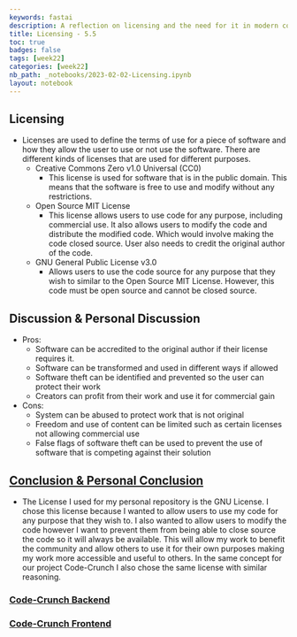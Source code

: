 ```yaml
---
keywords: fastai
description: A reflection on licensing and the need for it in modern computing
title: Licensing - 5.5
toc: true
badges: false
tags: [week22]
categories: [week22]
nb_path: _notebooks/2023-02-02-Licensing.ipynb
layout: notebook
---
```


<!--
#################################################
### THIS FILE WAS AUTOGENERATED! DO NOT EDIT! ###
#################################################
# file to edit: _notebooks/2023-02-02-Licensing.ipynb
-->

<div class="container" id="notebook-container">
        
<div class="cell border-box-sizing text_cell rendered"><div class="inner_cell">
<div class="text_cell_render border-box-sizing rendered_html">
<h2 id="Licensing">Licensing<a class="anchor-link" href="#Licensing"> </a></h2><ul>
<li>Licenses are used to define the terms of use for a piece of software and how they allow the user to use or not use the software. There are different kinds of licenses that are used for different purposes. <ul>
<li>Creative Commons Zero v1.0 Universal (CC0) <ul>
<li>This license is used for software that is in the public domain. This means that the software is free to use and modify without any restrictions.</li>
</ul>
</li>
<li>Open Source MIT License<ul>
<li>This license allows users to use code for any purpose, including commercial use. It also allows users to modify the code and distribute the modified code. Which would involve making the code closed source. User also needs to credit the original author of the code.</li>
</ul>
</li>
<li>GNU General Public License v3.0<ul>
<li>Allows users to use the code source for any purpose that they wish to similar to the Open Source MIT License. However, this code must be open source and cannot be closed source.</li>
</ul>
</li>
</ul>
</li>
</ul>
<h2 id="Discussion-&amp;-Personal-Discussion">Discussion &amp; Personal Discussion<a class="anchor-link" href="#Discussion-&amp;-Personal-Discussion"> </a></h2><ul>
<li>Pros: <ul>
<li>Software can be accredited to the original author if their license requires it.</li>
<li>Software can be transformed and used in different ways if allowed</li>
<li>Software theft can be identified and prevented so the user can protect their work </li>
<li>Creators can profit from their work and use it for commercial gain </li>
</ul>
</li>
<li>Cons:<ul>
<li>System can be abused to protect work that is not original </li>
<li>Freedom and use of content can be limited such as certain licenses not allowing commercial use</li>
<li>False flags of software theft can be used to prevent the use of software that is competing against their solution </li>
</ul>
</li>
</ul>
<h2 id="Conclusion-&amp;-Personal-Conclusion"><a href="https://github.com/Tirth-Thakkar/APCSP-Blog/blob/master/LICENSE.md">Conclusion &amp; Personal Conclusion</a><a class="anchor-link" href="#Conclusion-&amp;-Personal-Conclusion"> </a></h2><ul>
<li>The License I used for my personal repository is the GNU License. I chose this license because I wanted to allow users to use my code for any purpose that they wish to. I also wanted to allow users to modify the code however I want to prevent them from being able to close source the code so it will always be available. This will allow my work to benefit the community and allow others to use it for their own purposes making my work more accessible and useful to others. In the same concept for our project Code-Crunch I also chose the same license with similar reasoning. </li>
</ul>
<h3 id="Code-Crunch-Backend"><a href="https://github.com/Tirth-Thakkar/Code-Crunch-Backend/blob/80579abe12737b90318801b8c9921ceed1d3e449/LICENSE.md">Code-Crunch Backend</a><a class="anchor-link" href="#Code-Crunch-Backend"> </a></h3><h3 id="Code-Crunch-Frontend"><a href="https://github.com/sreejagangapuram/Code-Crunch/blob/gh-pages/LICENSE.md">Code-Crunch Frontend</a><a class="anchor-link" href="#Code-Crunch-Frontend"> </a></h3>
</div>
</div>
</div>
</div>
 

